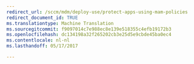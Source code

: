 ```yaml
---
redirect_url: /sccm/mdm/deploy-use/protect-apps-using-mam-policies
redirect_document_id: TRUE
ms.translationtype: Machine Translation
ms.sourcegitcommit: f9097014c7e988ec8e139e518355c4efb19172b3
ms.openlocfilehash: dc134198a32f265202cb3e25d5e9cbde45ba0ec4
ms.contentlocale: nl-nl
ms.lasthandoff: 05/17/2017

---
```


